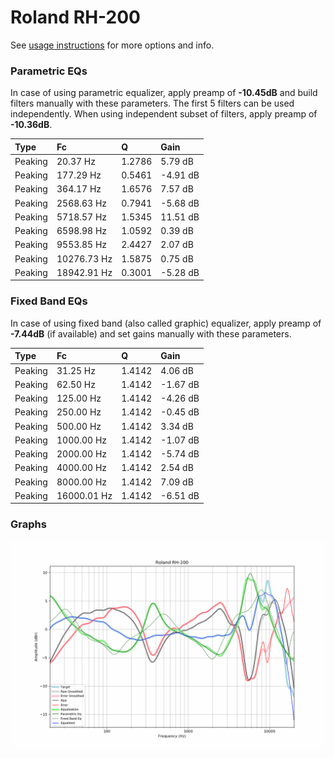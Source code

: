 # Roland RH-200
See [usage instructions](https://github.com/jaakkopasanen/AutoEq#usage) for more options and info.

### Parametric EQs
In case of using parametric equalizer, apply preamp of **-10.45dB** and build filters manually
with these parameters. The first 5 filters can be used independently.
When using independent subset of filters, apply preamp of **-10.36dB**.

| Type    | Fc          |      Q | Gain     |
|:--------|:------------|:-------|:---------|
| Peaking | 20.37 Hz    | 1.2786 | 5.79 dB  |
| Peaking | 177.29 Hz   | 0.5461 | -4.91 dB |
| Peaking | 364.17 Hz   | 1.6576 | 7.57 dB  |
| Peaking | 2568.63 Hz  | 0.7941 | -5.68 dB |
| Peaking | 5718.57 Hz  | 1.5345 | 11.51 dB |
| Peaking | 6598.98 Hz  | 1.0592 | 0.39 dB  |
| Peaking | 9553.85 Hz  | 2.4427 | 2.07 dB  |
| Peaking | 10276.73 Hz | 1.5875 | 0.75 dB  |
| Peaking | 18942.91 Hz | 0.3001 | -5.28 dB |

### Fixed Band EQs
In case of using fixed band (also called graphic) equalizer, apply preamp of **-7.44dB**
(if available) and set gains manually with these parameters.

| Type    | Fc          |      Q | Gain     |
|:--------|:------------|:-------|:---------|
| Peaking | 31.25 Hz    | 1.4142 | 4.06 dB  |
| Peaking | 62.50 Hz    | 1.4142 | -1.67 dB |
| Peaking | 125.00 Hz   | 1.4142 | -4.26 dB |
| Peaking | 250.00 Hz   | 1.4142 | -0.45 dB |
| Peaking | 500.00 Hz   | 1.4142 | 3.34 dB  |
| Peaking | 1000.00 Hz  | 1.4142 | -1.07 dB |
| Peaking | 2000.00 Hz  | 1.4142 | -5.74 dB |
| Peaking | 4000.00 Hz  | 1.4142 | 2.54 dB  |
| Peaking | 8000.00 Hz  | 1.4142 | 7.09 dB  |
| Peaking | 16000.01 Hz | 1.4142 | -6.51 dB |

### Graphs
![](./Roland%20RH-200.png)